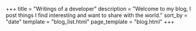 +++
title = "Writings of a developer"
description = "Welcome to my blog, I post things I find interesting and want to share with the world."
sort_by = "date"
template = "blog_list.html"
page_template = "blog.html"
+++
